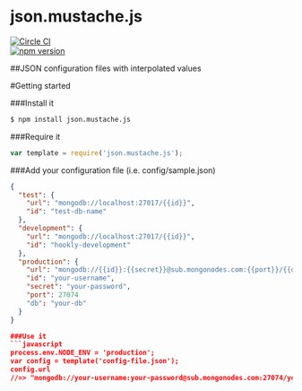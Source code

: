 # json.mustache.js

[![Circle CI](https://circleci.com/gh/bnorton/json.mustache.js.svg?style=svg)](https://circleci.com/gh/bnorton/json.mustache.js)  
[![npm version](https://badge.fury.io/js/json.mustache.js.svg)](http://badge.fury.io/js/json.mustache.js)

##JSON configuration files with interpolated values

#Getting started

###Install it
```bash
$ npm install json.mustache.js
```

###Require it
```javascript
var template = require('json.mustache.js');
```

###Add your configuration file (i.e. config/sample.json)
```json
{
  "test": {
    "url": "mongodb://localhost:27017/{{id}}",
    "id": "test-db-name"
  },
  "development": {
    "url": "mongodb://localhost:27017/{{id}}",
    "id": "hookly-development"
  },
  "production": {
    "url": "mongodb://{{id}}:{{secret}}@sub.mongonodes.com:{{port}}/{{db}}",
    "id": "your-username",
    "secret": "your-password",
    "port": 27074
    "db": "your-db"
  }
}

###Use it
```javascript
process.env.NODE_ENV = 'production';
var config = template('config-file.json');
config.url
//=> "mongodb://your-username:your-password@sub.mongonodes.com:27074/your-db"
```
